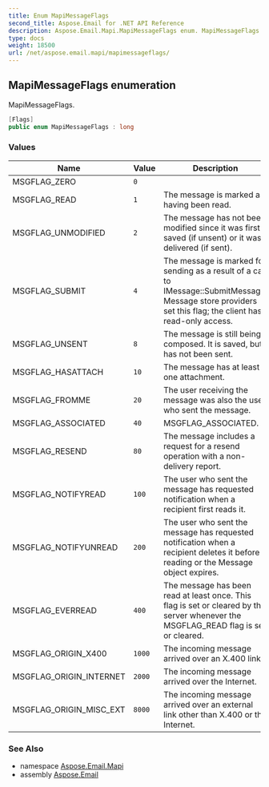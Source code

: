 ```yaml
---
title: Enum MapiMessageFlags
second_title: Aspose.Email for .NET API Reference
description: Aspose.Email.Mapi.MapiMessageFlags enum. MapiMessageFlags
type: docs
weight: 18500
url: /net/aspose.email.mapi/mapimessageflags/
---
```

## MapiMessageFlags enumeration

MapiMessageFlags.

```csharp
[Flags]
public enum MapiMessageFlags : long
```

### Values

| Name | Value | Description |
| --- | --- | --- |
| MSGFLAG_ZERO | `0` |  |
| MSGFLAG_READ | `1` | The message is marked as having been read. |
| MSGFLAG_UNMODIFIED | `2` | The message has not been modified since it was first saved (if unsent) or it was delivered (if sent). |
| MSGFLAG_SUBMIT | `4` | The message is marked for sending as a result of a call to IMessage::SubmitMessage. Message store providers set this flag; the client has read-only access. |
| MSGFLAG_UNSENT | `8` | The message is still being composed. It is saved, but has not been sent. |
| MSGFLAG_HASATTACH | `10` | The message has at least one attachment. |
| MSGFLAG_FROMME | `20` | The user receiving the message was also the user who sent the message. |
| MSGFLAG_ASSOCIATED | `40` | MSGFLAG_ASSOCIATED. |
| MSGFLAG_RESEND | `80` | The message includes a request for a resend operation with a non-delivery report. |
| MSGFLAG_NOTIFYREAD | `100` | The user who sent the message has requested notification when a recipient first reads it. |
| MSGFLAG_NOTIFYUNREAD | `200` | The user who sent the message has requested notification when a recipient deletes it before reading or the Message object expires. |
| MSGFLAG_EVERREAD | `400` | The message has been read at least once. This flag is set or cleared by the server whenever the MSGFLAG_READ flag is set or cleared. |
| MSGFLAG_ORIGIN_X400 | `1000` | The incoming message arrived over an X.400 link. |
| MSGFLAG_ORIGIN_INTERNET | `2000` | The incoming message arrived over the Internet. |
| MSGFLAG_ORIGIN_MISC_EXT | `8000` | The incoming message arrived over an external link other than X.400 or the Internet. |

### See Also

* namespace [Aspose.Email.Mapi](../../aspose.email.mapi/)
* assembly [Aspose.Email](../../)


